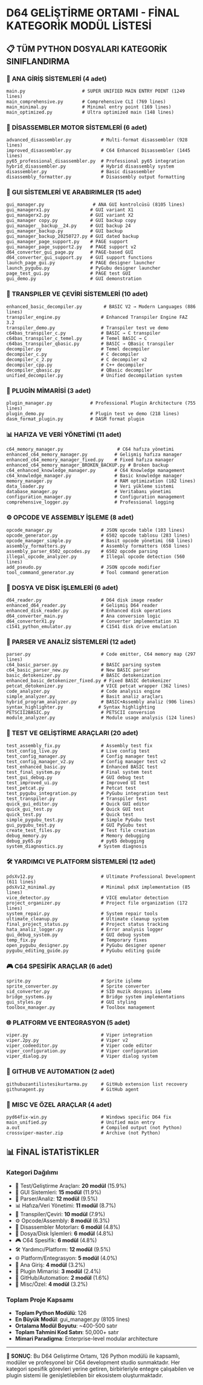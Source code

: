 # D64 GELİŞTİRME ORTAMI - FİNAL KATEGORİK MODÜL LİSTESİ

## 📋 TÜM PYTHON DOSYALARI KATEGORİK SINIFLANDIRMA

### 🚀 **ANA GİRİŞ SİSTEMLERİ** (4 adet)
```
main.py                     # SUPER UNIFIED MAIN ENTRY POINT (1249 lines)
main_comprehensive.py       # Comprehensive CLI (769 lines)  
main_minimal.py             # Minimal entry point (169 lines)
main_optimized.py           # Ultra optimized main (148 lines)
```

### 🔧 **DİSASSEMBLER MOTOR SİSTEMLERİ** (6 adet)
```
advanced_disassembler.py           # Multi-format disassembler (928 lines)
improved_disassembler.py           # C64 Enhanced Disassembler (1445 lines)
py65_professional_disassembler.py  # Professional py65 integration
hybrid_disassembler.py             # Hybrid disassembly system
disassembler.py                    # Basic disassembler
disassembly_formatter.py           # Disassembly output formatting
```

### 🎨 **GUI SİSTEMLERİ VE ARABIRIMLER** (15 adet)
```
gui_manager.py                  # ANA GUI kontrolcüsü (8105 lines)
gui_managerx1.py               # GUI variant X1
gui_managerx2.py               # GUI variant X2
gui_manager copy.py            # GUI backup copy
gui_manager__backup__24.py     # GUI backup 24
gui_manager_backup.py          # GUI backup
gui_manager_backup_20250727.py # GUI dated backup
gui_manager_page_support.py    # PAGE support
gui_manager_page_support2.py   # PAGE support v2
d64_converter_gui_page.py      # PAGE-based GUI
d64_converter_gui_support.py   # GUI support functions
launch_page_gui.py             # PAGE designer launcher
launch_pygubu.py               # PyGubu designer launcher
page_test_gui.py               # PAGE test GUI
gui_demo.py                    # GUI demonstration
```

### 🔄 **TRANSPILER VE ÇEVİRİ SİSTEMLERİ** (10 adet)
```
enhanced_basic_decompiler.py        # BASIC V2 → Modern Languages (886 lines)
transpiler_engine.py               # Enhanced Transpiler Engine FAZ 3.2
transpiler_demo.py                 # Transpiler test ve demo
c64bas_transpiler_c.py             # BASIC → C transpiler
c64bas_transpiler_c_temel.py       # Temel BASIC → C
c64bas_transpiler_qbasic.py        # BASIC → QBasic transpiler
decompiler.py                      # Temel decompiler
decompiler_c.py                    # C decompiler
decompiler_c_2.py                  # C decompiler v2
decompiler_cpp.py                  # C++ decompiler
decompiler_qbasic.py               # QBasic decompiler
unified_decompiler.py              # Unified decompilation system
```

### 🔌 **PLUGİN MİMARİSİ** (3 adet)
```
plugin_manager.py              # Professional Plugin Architecture (755 lines)
plugin_demo.py                 # Plugin test ve demo (218 lines)
dasm_format_plugin.py          # DASM format plugin
```

### 📊 **HAFIZA VE VERİ YÖNETİMİ** (11 adet)
```
c64_memory_manager.py                    # C64 hafıza yönetimi
enhanced_c64_memory_manager.py          # Gelişmiş hafıza manager
enhanced_c64_memory_manager_fixed.py    # Fixed hafıza manager
enhanced_c64_memory_manager_BROKEN_BACKUP.py # Broken backup
c64_enhanced_knowledge_manager.py       # C64 Knowledge management
c64_knowledge_manager.py                # Basic knowledge manager
memory_manager.py                       # RAM optimization (182 lines)
data_loader.py                          # Veri yükleme sistemi
database_manager.py                     # Veritabanı yönetimi
configuration_manager.py                # Configuration management
comprehensive_logger.py                 # Professional logging
```

### ⚙️ **OPCODE VE ASSEMBLY İŞLEME** (8 adet)
```
opcode_manager.py                  # JSON opcode table (103 lines)
opcode_generator.py                # 6502 opcode tablosu (283 lines)
opcode_manager_simple.py           # Basit opcode yönetimi (68 lines)
assembly_formatters.py             # Assembly formatters (658 lines)
assembly_parser_6502_opcodes.py    # 6502 opcode parsing
illegal_opcode_analyzer.py         # Illegal opcode detection (560 lines)
add_pseudo.py                      # JSON opcode modifier
tool_command_generator.py          # Tool command generation
```

### 📁 **DOSYA VE DİSK İŞLEMLERİ** (6 adet)
```
d64_reader.py                      # D64 disk image reader
enhanced_d64_reader.py             # Gelişmiş D64 reader
enhanced_disk_reader.py            # Enhanced disk operations
d64_converter_main.py              # Ana conversion logic
d64_converterX1.py                 # Converter implementation X1
c1541_python_emulator.py           # C1541 disk drive emulation
```

### 🧬 **PARSER VE ANALİZ SİSTEMLERİ** (12 adet)
```
parser.py                          # Code emitter, C64 memory map (297 lines)
c64_basic_parser.py                # BASIC parsing system
c64_basic_parser_new.py            # New BASIC parser
basic_detokenizer.py               # BASIC detokenization
enhanced_basic_detokenizer_fixed.py # Fixed BASIC detokenizer
petcat_detokenizer.py              # VICE petcat wrapper (362 lines)
code_analyzer.py                   # Code analysis engine
simple_analyzer.py                 # Basit analiz araçları
hybrid_program_analyzer.py         # BASIC+Assembly analiz (906 lines)
syntax_highlighter.py             # Syntax highlighting
PETSCII2BASIC.py                   # PETSCII conversion
module_analyzer.py                 # Module usage analysis (124 lines)
```

### 🔬 **TEST VE GELİŞTİRME ARAÇLARI** (20 adet)
```
test_assembly_fix.py               # Assembly test fix
test_config_live.py                # Live config test
test_config_manager.py             # Config manager test
test_config_manager_v2.py          # Config manager test v2
test_enhanced_basic.py             # Enhanced BASIC test
test_final_system.py               # Final system test
test_gui_debug.py                  # GUI debug test
test_improved_ui.py                # Improved UI test
test_petcat.py                     # Petcat test
test_pygubu_integration.py         # PyGubu integration test
test_transpiler.py                 # Transpiler test
quick_gui_editor.py                # Quick GUI editor
quick_gui_test.py                  # Quick GUI test
quick_test.py                      # Quick test
simple_pygubu_test.py              # Simple PyGubu test
gui_pygubu_test.py                 # GUI PyGubu test
create_test_files.py               # Test file creation
debug_memory.py                    # Memory debugging
debug_py65.py                      # py65 debugging
system_diagnostics.py             # System diagnosis
```

### 🛠️ **YARDIMCI VE PLATFORM SİSTEMLERİ** (12 adet)
```
pdsXv12.py                         # Ultimate Professional Development (611 lines)
pdsXv12_minimal.py                 # Minimal pdsX implementation (85 lines)
vice_detector.py                   # VICE emulator detection
project_organizer.py               # Project file organization (172 lines)
system_repair.py                   # System repair tools
ultimate_cleanup.py                # Ultimate cleanup system
final_project_status.py            # Project status tracking
hata_analiz_logger.py              # Error analysis logger
gui_debug_system.py                # GUI debug system
temp_fix.py                        # Temporary fixes
open_pygubu_designer.py            # PyGubu designer opener
pygubu_editing_guide.py            # PyGubu editing guide
```

### 🎮 **C64 SPESİFİK ARAÇLAR** (6 adet)
```
sprite.py                          # Sprite işleme
sprite_converter.py                # Sprite converter
sid_converter.py                   # SID muzik dosyası işleme
bridge_systems.py                  # Bridge system implementations
gui_styles.py                      # GUI styling
toolbox_manager.py                 # Toolbox management
```

### 🌐 **PLATFORM VE ENTEGRASYON** (5 adet)
```
viper.py                           # Viper integration
viper.2py.py                       # Viper v2
viper_codeeditor.py                # Viper code editor
viper_configuration.py             # Viper configuration
viper_dialog.py                    # Viper dialog system
```

### 🔧 **GITHUB VE AUTOMATION** (2 adet)
```
githubuzantilistesikurtarma.py     # GitHub extension list recovery
githunagent.py                     # GitHub agent
```

### 🎲 **MISC VE ÖZEL ARAÇLAR** (4 adet)
```
pyd64fix-win.py                    # Windows specific D64 fix
main_unified.py                    # Unified main entry
a.out                              # Compiled output (not Python)
crossviper-master.zip              # Archive (not Python)
```

## 📊 **FİNAL İSTATİSTİKLER**

### **Kategori Dağılımı**
- 🔬 Test/Geliştirme Araçları: **20 modül** (15.9%)
- 🎨 GUI Sistemleri: **15 modül** (11.9%)
- 🧬 Parser/Analiz: **12 modül** (9.5%)
- 📊 Hafıza/Veri Yönetimi: **11 modül** (8.7%)
- 🔄 Transpiler/Çeviri: **10 modül** (7.9%)
- ⚙️ Opcode/Assembly: **8 modül** (6.3%)
- 🔧 Disassembler Motorları: **6 modül** (4.8%)
- 📁 Dosya/Disk İşlemleri: **6 modül** (4.8%)
- 🎮 C64 Spesifik: **6 modül** (4.8%)
- 🛠️ Yardımcı/Platform: **12 modül** (9.5%)
- 🌐 Platform/Entegrasyon: **5 modül** (4.0%)
- 🚀 Ana Giriş: **4 modül** (3.2%)
- 🔌 Plugin Mimarisi: **3 modül** (2.4%)
- 🔧 GitHub/Automation: **2 modül** (1.6%)
- 🎲 Misc/Özel: **4 modül** (3.2%)

### **Toplam Proje Kapsamı**
- **Toplam Python Modülü**: 126
- **En Büyük Modül**: gui_manager.py (8105 lines)
- **Ortalama Modül Boyutu**: ~400-500 satır
- **Toplam Tahmini Kod Satırı**: 50,000+ satır
- **Mimari Paradigma**: Enterprise-level modular architecture

---

**🎯 SONUÇ**: Bu D64 Geliştirme Ortamı, 126 Python modülü ile kapsamlı, modüler ve profesyonel bir C64 development studio sunmaktadır. Her kategori spesifik görevleri yerine getiren, birbirleriyle entegre çalışabilen ve plugin sistemi ile genişletilebilen bir ekosistem oluşturmaktadır.
